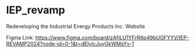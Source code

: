 # IEP_revamp
Redeveloping the Industrial Energy Products Inc. Website 

Figma Link: https://www.figma.com/board/zAfjLU1YFrR6p49bUGFYYV/IEP-REVAMP2024?node-id=0-1&t=dElylcJuyGkWMsYv-1
